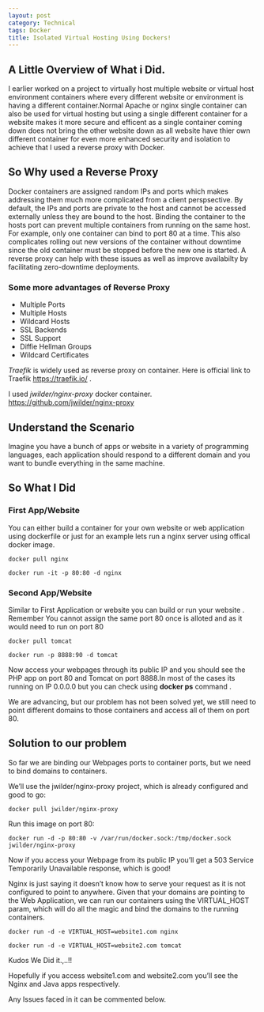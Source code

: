 ```yaml
---
layout: post
category: Technical
tags: Docker
title: Isolated Virtual Hosting Using Dockers!
---
```


## A Little Overview of What i Did.

I earlier worked on a project to virtually host multiple website or virtual host environment containers where every different website or environment is having a different container.Normal Apache or nginx single container can also be used for virtual hosting but using a single different container for a website makes it more secure and efficent as a single container coming down does not bring the other website down as all website have thier own different container for even more enhanced security and isolation to achieve that I used a reverse proxy with Docker.

## So Why used a Reverse Proxy 
Docker containers are assigned random IPs and ports which makes addressing them much more complicated from a client perspsective. By default, the IPs and ports are private to the host and cannot be accessed externally unless they are bound to the host.
Binding the container to the hosts port can prevent multiple containers from running on the same host. For example, only one container can bind to port 80 at a time. This also complicates rolling out new versions of the container without downtime since the old container must be stopped before the new one is started.
A reverse proxy can help with these issues as well as improve availabilty by facilitating zero-downtime deployments.

### Some more advantages of Reverse Proxy
* Multiple Ports 
* Multiple Hosts
* Wildcard Hosts
* SSL Backends
* SSL Support
* Diffie Hellman Groups
* Wildcard Certificates

*Traefik* is widely used as reverse proxy on container. Here is official link to Traefik https://traefik.io/ .

I used _jwilder/nginx-proxy_ docker container. https://github.com/jwilder/nginx-proxy

## Understand the Scenario

Imagine you have a bunch of apps or website in a variety of programming languages, each application should respond to a different domain and you want to bundle everything in the same machine.

## So What I Did

### First App/Website
You can either build a container for your own website or web application using dockerfile or just for an example lets run a nginx server using offical docker image.

```
docker pull nginx
```

```
docker run -it -p 80:80 -d nginx

```

### Second App/Website
Similar to First Application or website you can build or run your website . Remember You cannot assign the same port 80 once is alloted and as it would need to run on port 80 


```
docker pull tomcat
```

```
docker run -p 8888:90 -d tomcat

```
Now access your webpages through its public IP and you should see the PHP app on port 80 and Tomcat on port 8888.In most of the cases its running on IP 0.0.0.0 but you can check using **docker ps** command .

We are advancing, but our problem has not been solved yet, we still need to point different domains to those containers and access all of them on port 80.

## Solution to our problem 
So far we are binding our Webpages  ports to container ports, but we need to bind domains to containers.

We’ll use the jwilder/nginx-proxy project, which is already configured and good to go:

```
docker pull jwilder/nginx-proxy

```

Run this image on port 80:

```
docker run -d -p 80:80 -v /var/run/docker.sock:/tmp/docker.sock jwilder/nginx-proxy

```
Now if you access your Webpage from its public IP you’ll get a 503 Service Temporarily Unavailable response, which is good!

Nginx is just saying it doesn’t know how to serve your request as it is not configured to point to anywhere.
Given that your domains are pointing to the Web Application, we can run our containers using the VIRTUAL_HOST param, which will do all the magic and bind the domains to the running containers.

```
docker run -d -e VIRTUAL_HOST=website1.com nginx

```

```
docker run -d -e VIRTUAL_HOST=website2.com tomcat

```

Kudos We Did it.,..!!

Hopefully if you access website1.com and website2.com you’ll see the Nginx and Java apps respectively.

Any Issues faced in it can be commented below.
